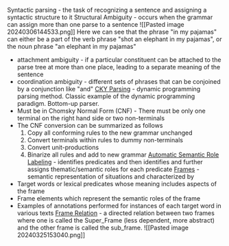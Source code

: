 Syntactic parsing - the task of recognizing a sentence and assigning a syntactic structure to it
Structural Ambiguity - occurs when the grammar can assign more than one parse to a sentence
![[Pasted image 20240306144533.png]]
	Here we can see that the phrase "in my pajamas" can either be a part of the verb phrase "shot an elephant in my pajamas", or the noun phrase "an elephant in my pajamas"
- attachment ambiguity - if a particular constituent can be attached to the parse tree at more than one place, leading to a separate meaning of the sentence
- coordination ambiguity - different sets of phrases that can be conjoined by a conjunction like "and"
<u>CKY Parsing</u> - dynamic programming parsing method. Classic example of the dynamic programming paradigm. Bottom-up parser.
- Must be in Chomsky Normal Form (CNF) - There must be only one terminal on the right hand side or two non-terminals
- The CNF conversion can be summarized as follows
	1. Copy all conforming rules to the new grammar unchanged
	2. Convert terminals within rules to dummy non-terminals
	3. Convert unit-productions
	4. Binarize all rules and add to new grammar
<u>Automatic Semantic Role Labeling</u> - identifies predicates and then identifies and further assigns thematic/semantic roles for each predicate
<u>Frames</u> - semantic representation of situations and characterized by
- Target words or lexical predicates whose meaning includes aspects of the frame
- Frame elements which represent the semantic roles of the frame
- Examples of annotations performed for instances of each target word in various texts
<u>Frame Relation</u> - a directed relation between two frames where one is called the Super_Frame (less dependent, more abstract) and the other frame is called the sub_frame.
![[Pasted image 20240325153040.png]]
